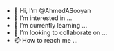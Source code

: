 - 👋 Hi, I’m @AhmedASooyan
- 👀 I’m interested in ...
- 🌱 I’m currently learning ...
- 💞️ I’m looking to collaborate on ...
- 📫 How to reach me ...

<!---
AhmedASooyan/AhmedASooyan is a ✨ special ✨ repository because its `README.md` (this file) appears on your GitHub profile.
You can click the Preview link to take a look at your changes.
--->
